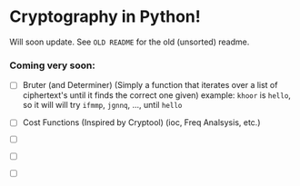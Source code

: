 # Cryptography in Python!

Will soon update.
See `OLD README` for the old (unsorted) readme.

### Coming very soon:
- [ ] Bruter (and Determiner) (Simply a function that iterates over a list of ciphertext's until it finds the correct one given) example: `khoor` is `hello`, so it will will try `ifmmp`, `jgnnq`, ..., until `hello`
- [ ] Cost Functions (Inspired by Cryptool) (ioc, Freq Analsysis, etc.)
- [ ] ` `
- [ ] ` `
- [ ] ` `


